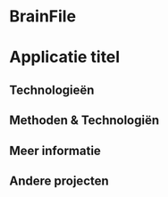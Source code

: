 # BrainFile  

# Applicatie titel  
## Technologieën  
## Methoden & Technologiën  
## Meer informatie
## Andere projecten
